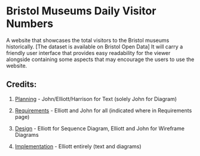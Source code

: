 # Bristol Museums Daily Visitor Numbers 

A website that showcases the total visitors to the Bristol museums historically. [The dataset is available on Bristol Open Data]
It will carry a friendly user interface that provides easy readability for the viewer alongside containing some aspects that may encourage the users to use the website.

## Credits:

1. [Planning](docs/planning.md) - John/Elliott/Harrison for Text (solely John for Diagram)

2. [Requirements](docs/requirements.md) - Elliott and John for all (indicated where in Requirements page)

3. [Design](docs/design.md) - Elliott for Sequence Diagram, Elliott and John for 
Wireframe Diagrams
4. [Implementation](docs/implementation.md) - Elliott entirely (text and diagrams)


